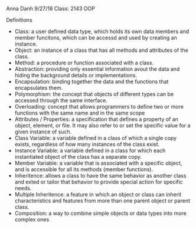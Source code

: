 Anna Danh
9/27/18
Class: 2143 OOP

Definitions
- Class: a user defined data type, which holds its own data members and member funcitons, which can be accessd and used by creating an instance.
- Object: an instance of a class that has all methods and attributes of the class.
- Method: a procedure or function associated with a class.
- Abstraction: providing only essential information avout the data and hiding the background details or implementations.
- Encapsulation: binding together the data and the functions that encapsulates them.
- Polymorphism: the concept that objects of different types can be accessed through the same interface.
- Overloading: concept that allows programmers to define two or more functions with the same name and in the same scope
- Attributes / Properties: a specification that defines a property of an object, element, or file. It may also refer to or set the specific value for a given instance of such.
- Class Variable: a variable defined in a class of which a single copy exists, regardless of how many instances of the class exist.
- Instance Variable: a variable defined in a class for which each instantiated object of the class has a separate copy.
- Member Variable: a variable that is associated with a specific object, and is accessible for all its methods (member functions).
- Inheritence: allows a class to have the same behavior as another class and exted or tailor that behavior to provide special action for specific needs.
- Multiple Inheritence: a feature in which an object or class can inherit characteristics and features from more than one parent object or parent class.
- Composition: a way to combine simple objects or data types into more complex ones
